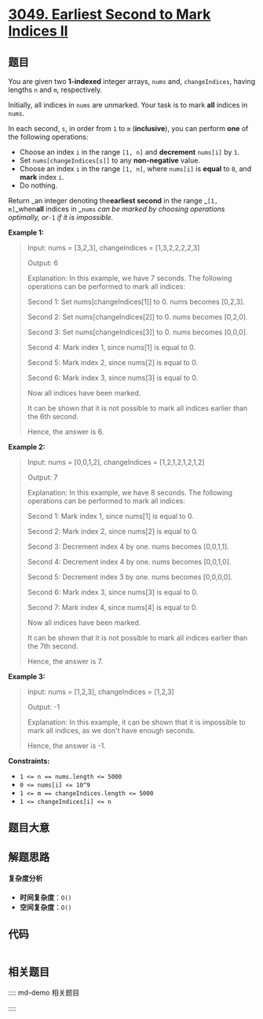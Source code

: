 # [3049. Earliest Second to Mark Indices II](https://leetcode.com/problems/earliest-second-to-mark-indices-ii/)

## 题目

You are given two **1-indexed** integer arrays, `nums` and, `changeIndices`,
having lengths `n` and `m`, respectively.

Initially, all indices in `nums` are unmarked. Your task is to mark **all**
indices in `nums`.

In each second, `s`, in order from `1` to `m` (**inclusive**), you can perform
**one** of the following operations:

- Choose an index `i` in the range `[1, n]` and **decrement** `nums[i]` by `1`.
- Set `nums[changeIndices[s]]` to any **non-negative** value.
- Choose an index `i` in the range `[1, n]`, where `nums[i]` is **equal** to `0`, and **mark** index `i`.
- Do nothing.

Return _an integer denoting the**earliest second** in the range _`[1,
m]`_when**all** indices in _`nums` _can be marked by choosing operations
optimally, or_`-1` _if it is impossible._

**Example 1:**

> Input: nums = [3,2,3], changeIndices = [1,3,2,2,2,2,3]
>
> Output: 6
>
> Explanation: In this example, we have 7 seconds. The following operations can be performed to mark all indices:
>
> Second 1: Set nums[changeIndices[1]] to 0. nums becomes [0,2,3].
>
> Second 2: Set nums[changeIndices[2]] to 0. nums becomes [0,2,0].
>
> Second 3: Set nums[changeIndices[3]] to 0. nums becomes [0,0,0].
>
> Second 4: Mark index 1, since nums[1] is equal to 0.
>
> Second 5: Mark index 2, since nums[2] is equal to 0.
>
> Second 6: Mark index 3, since nums[3] is equal to 0.
>
> Now all indices have been marked.
>
> It can be shown that it is not possible to mark all indices earlier than the 6th second.
>
> Hence, the answer is 6.

**Example 2:**

> Input: nums = [0,0,1,2], changeIndices = [1,2,1,2,1,2,1,2]
>
> Output: 7
>
> Explanation: In this example, we have 8 seconds. The following operations can be performed to mark all indices:
>
> Second 1: Mark index 1, since nums[1] is equal to 0.
>
> Second 2: Mark index 2, since nums[2] is equal to 0.
>
> Second 3: Decrement index 4 by one. nums becomes [0,0,1,1].
>
> Second 4: Decrement index 4 by one. nums becomes [0,0,1,0].
>
> Second 5: Decrement index 3 by one. nums becomes [0,0,0,0].
>
> Second 6: Mark index 3, since nums[3] is equal to 0.
>
> Second 7: Mark index 4, since nums[4] is equal to 0.
>
> Now all indices have been marked.
>
> It can be shown that it is not possible to mark all indices earlier than the 7th second.
>
> Hence, the answer is 7.

**Example 3:**

> Input: nums = [1,2,3], changeIndices = [1,2,3]
>
> Output: -1
>
> Explanation: In this example, it can be shown that it is impossible to mark all indices, as we don't have enough seconds.
>
> Hence, the answer is -1.

**Constraints:**

- `1 <= n == nums.length <= 5000`
- `0 <= nums[i] <= 10^9`
- `1 <= m == changeIndices.length <= 5000`
- `1 <= changeIndices[i] <= n`

## 题目大意

## 解题思路

#### 复杂度分析

- **时间复杂度**：`O()`
- **空间复杂度**：`O()`

## 代码

```javascript

```

## 相关题目

:::: md-demo 相关题目

::::
